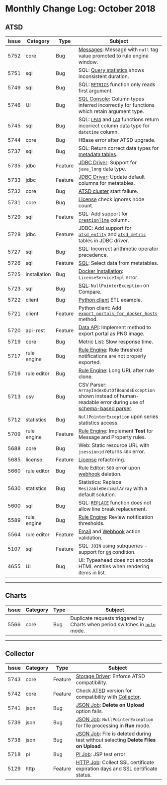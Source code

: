 # Monthly Change Log: October 2018

## ATSD

| Issue| Category    | Type    | Subject              |
|------|-------------|---------|----------------------|
5752 | core | Bug | [Messages](../../api/data/README.md#messages): Message with `null` tag value promoted to rule engine window. |
5751 | sql | Bug | SQL: [Query statistics](../../sql/query-statistics.md) shows inconsistent duration. |
5749 | sql | Bug | SQL: [`METRICS`](../../sql/README.md#metrics) function only reads first argument. |
5746 | UI | Bug | [SQL Console](../../sql/sql-console.md): Column types inferred incorrectly for functions which retain argument type. |
5745 | sql | Bug | SQL: [`LEAD`](../../sql/README.md#lead) and [`LAG`](../../sql/README.md#lag) functions return incorrect column data type for `datetime` column. |
5744 | core | Bug | HBase error after ATSD upgrade. |
5737 | sql | Bug | SQL: Return correct data types for [metadata tables](../../sql/scheduled-sql-metadata.md). |
5735 | jdbc | Feature | [JDBC Driver](https://github.com/axibase/atsd-jdbc/blob/master/README.md): Support for `java_long` data type. |
5733 | jdbc | Feature | [JDBC Driver](https://github.com/axibase/atsd-jdbc/blob/master/README.md): Update default columns for metatables. |
5732 | core | Bug | [ATSD cluster](../../installation/hbase-cluster.md) start failure. |
5731 | core | Bug | [License](../../licensing.md) check ignores node count. |
5729 | sql | Feature | SQL: Add support for [`creationTime`](../../sql/README.md#entity-columns) column. |
5728 | jdbc | Feature | JDBC: Add support for [`atsd_entity`](../../sql/README.md#atsd_entity-table) and [`atsd_metric`](../../sql/README.md#atsd_metric-table) tables in JDBC driver. |
5727 | sql | Bug | [SQL](../../sql/): Incorrect arithmetic operator precedence. |
5726 | sql | Feature | [SQL](../../sql/): Select data from metatables. |
5725 | installation | Bug | [Docker Installation](../../installation/images.md): `LicenseServiceImpl` error. |
5723 | sql | Bug | [SQL](../../sql/): `NullPointerException` on Compare. |
5722 | client | Bug | [Python client](https://github.com/axibase/atsd-api-python/blob/master/README.md) ETL example. |
5721 | client | Feature | Python client: Add [`export_portals_for_docker_hosts`](https://github.com/axibase/atsd-api-python/blob/master/README.md#reports) method. |
5720 | api-rest | Feature | [Data API](../../api/data/): Implement method to export portal as PNG image. |
5719 | core | Bug | Metric List: Slow response time. |
5717 | rule engine | Bug | [Rule Engine](../../rule-engine/): Rule threshold notifications are not properly exported. |
5716 | rule editor | Bug | [Rule Engine](../../rule-engine/): Long URL after rule clone. |
5713 | csv | Bug | CSV Parser: `ArrayIndexOutOfBoundsException` shown instead of human-readable error during use of [schema-based parser](../../parsers/csv/README.md#schema-based-parsing). |
5712 | statistics | Bug | `NullPointerException` upon series statistics access. |
5709 | rule engine | Feature | [Rule Engine](../../rule-engine/): Implement **Test** for Message and Property rules. |
5688 | core | Bug | Web: Static resource URL with `jsessionid` returns `404` error. |
5685 | license | Feature | [License](https://github.com/axibase/atsd/blob/master/axibase_tsd_se_license.pdf) refactoring. |
5660 | rule editor | Bug | Rule Editor: `500` error upon [webhook](../../rule-engine/notifications/) deletion. |
5630 | statistics | Bug | Statistics: Replace `ResizableDecimalArray` with a default solution. |
5600 | sql | Bug | SQL: [`REPLACE`](../../sql/README.md#string-functions) function does not allow line break replacement. |
5589 | rule engine | Bug | [Rule Engine](../../rule-engine/): Review notification thresholds. |
5564 | rule editor | Feature | [Email](../../rule-engine/email.md) and [Webhook](../../rule-engine/notifications/) action validation. |
5107 | sql | Feature | SQL: `JOIN` using subqueries - support for [`ON`](../../sql/README.md#join-syntax) condition. |
4655 | UI | Bug | UI: Typeahead does not encode HTML entities when rendering items in list. |

---

## Charts

| Issue| Category    | Type    | Subject              |
|------|-------------|---------|----------------------|
5566 | core | Bug | Duplicate requests triggered by Charts when period switches in [`auto`](https://github.com/axibase/charts/blob/master/widgets/treemap/README.md#mode) mode. |

---

## Collector

| Issue| Category    | Type    | Subject              |
|------|-------------|---------|----------------------|
5743 | core | Feature | [Storage Driver](https://axibase.com/docs/axibase-collector/atsd-server-connection.html): Enforce ATSD compatibility. |
5742 | core | Feature | Check [ATSD](../../README.md) version for compatibility with [Collector](https://axibase.com/docs/axibase-collector/). |
5741 | json | Bug | [JSON Job](https://axibase.com/docs/axibase-collector/jobs/json.html): **Delete on Upload** option fails. |
5739 | json | Bug | [JSON Job](https://axibase.com/docs/axibase-collector/jobs/json.html): `NullPointerException` for file processing in **Run** mode. |
5738 | json | Bug | [JSON Job](https://axibase.com/docs/axibase-collector/jobs/json.html): File is deleted during test without selecting **Delete Files on Upload**. |
5718 | pi | Bug | [PI Job](https://axibase.com/docs/axibase-collector/jobs/pi.html): JSP test error. |
5129 | http | Feature | [HTTP Job](https://axibase.com/docs/axibase-collector/jobs/http.hmtl#http): Collect SSL certificate expiration days and SSL certificate status. |